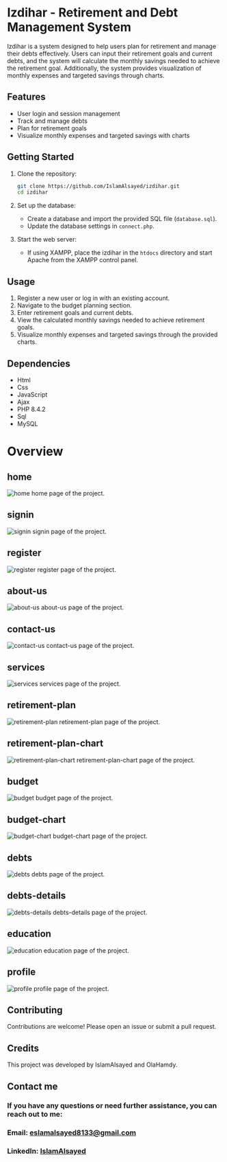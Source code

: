 # Izdihar - Retirement and Debt Management System

Izdihar is a system designed to help users plan for retirement and manage their debts effectively. Users can input their retirement goals and current debts, and the system will calculate the monthly savings needed to achieve the retirement goal. Additionally, the system provides visualization of monthly expenses and targeted savings through charts.

## Features

- User login and session management
- Track and manage debts
- Plan for retirement goals
- Visualize monthly expenses and targeted savings with charts

## Getting Started

1. Clone the repository:
   ```bash
   git clone https://github.com/IslamAlsayed/izdihar.git
   cd izdihar
   ```
2. Set up the database:

   - Create a database and import the provided SQL file (`database.sql`).
   - Update the database settings in `connect.php`.

3. Start the web server:
   - If using XAMPP, place the izdihar in the `htdocs` directory and start Apache from the XAMPP control panel.

## Usage

1. Register a new user or log in with an existing account.
2. Navigate to the budget planning section.
3. Enter retirement goals and current debts.
4. View the calculated monthly savings needed to achieve retirement goals.
5. Visualize monthly expenses and targeted savings through the provided charts.

## Dependencies

- Html
- Css
- JavaScript
- Ajax
- PHP 8.4.2
- Sql
- MySQL

# Overview

## home

![home](./mockup/home.png)
home page of the project.

## signin

![signin](./mockup/signin.png)
signin page of the project.

## register

![register](./mockup/register.png)
register page of the project.

## about-us

![about-us](./mockup/about-us.png)
about-us page of the project.

## contact-us

![contact-us](./mockup/contact-us.png)
contact-us page of the project.

## services

![services](./mockup/services.png)
services page of the project.

## retirement-plan

![retirement-plan](./mockup/retirement-plan.png)
retirement-plan page of the project.

## retirement-plan-chart

![retirement-plan-chart](./mockup/retirement-plan-chart.png)
retirement-plan-chart page of the project.

## budget

![budget](./mockup/budget.png)
budget page of the project.

## budget-chart

![budget-chart](./mockup/budget-chart.png)
budget-chart page of the project.

## debts

![debts](./mockup/debts.png)
debts page of the project.

## debts-details

![debts-details](./mockup/debts-details.png)
debts-details page of the project.

## education

![education](./mockup/education.png)
education page of the project.

## profile

![profile](./mockup/profile.png)
profile page of the project.

## Contributing

Contributions are welcome! Please open an issue or submit a pull request.

## Credits

This project was developed by IslamAlsayed and OlaHamdy.

## Contact me

### If you have any questions or need further assistance, you can reach out to me:

### Email: eslamalsayed8133@gmail.com

### LinkedIn: [IslamAlsayed](https://www.linkedin.com/in/islam-alsayed7)
